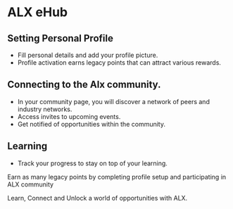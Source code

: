 # ALX eHub 
## Setting Personal Profile
- Fill personal details and add your profile picture.
- Profile activation earns legacy points that can attract various rewards.

## Connecting to the Alx community.
- In your community page, you will discover a network of peers and industry networks. 
- Access invites to upcoming events.
- Get notified of opportunities within the community.

## Learning
- Track your progress to stay on top of your learning. 


Earn as many legacy points by completing profile setup and participating in ALX community 

Learn, Connect and Unlock a world of opportunities with ALX.